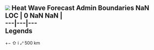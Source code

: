 ![](https://mosdac.gov.in/common_forecast/assets/img/transparent_mosdac_rapid.png) Heat Wave Forecast
Admin Boundaries NaN
LOC
|  0 NaN NaN |   
---|---|---  
Legends  
---  
[](https://mosdac.gov.in/temperature/)
+−
⇧
i
⤢
500 km
